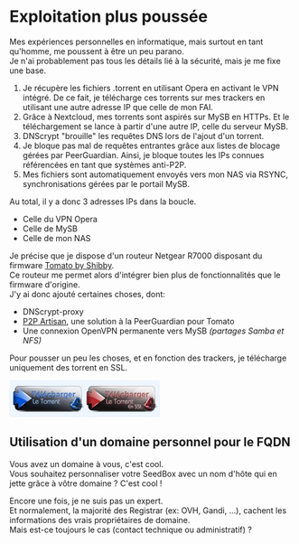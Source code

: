# Exploitation plus poussée

Mes expériences personnelles en informatique, mais surtout en tant qu'homme, me poussent à être un peu parano.  
Je n'ai probablement pas tous les détails lié à la sécurité, mais je me fixe une base.

1. Je récupère les fichiers .torrent en utilisant Opera en activant le VPN intégré. De ce fait, je télécharge ces torrents sur mes trackers en utilisant une autre adresse IP que celle de mon FAI.
2. Grâce à Nextcloud, mes torrents sont aspirés sur MySB en HTTPs. Et le téléchargement se lance à partir d'une autre IP, celle du serveur MySB.
3. DNScrypt "brouille" les requêtes DNS lors de l'ajout d'un torrent.
4. Je bloque pas mal de requêtes entrantes grâce aux listes de blocage gérées par PeerGuardian. Ainsi, je bloque toutes les IPs connues référencées en tant que systèmes anti-P2P.
5. Mes fichiers sont automatiquement envoyés vers mon NAS via RSYNC, synchronisations gérées par le portail MySB.

Au total, il y a donc 3 adresses IPs dans la boucle.

* Celle du VPN Opera
* Celle de MySB
* Celle de mon NAS

Je précise que je dispose d'un routeur Netgear R7000 disposant du firmware [Tomato by Shibby](http://tomato.groov.pl/).  
Ce routeur me permet alors d'intégrer bien plus de fonctionnalités que le firmware d'origine.  
J'y ai donc ajouté certaines choses, dont: 

* DNScrypt-proxy
* [P2P Artisan](http://www.linksysinfo.org/index.php?threads/p2partisan-v5-14-v6-08-mass-ip-blocking-peerblock-peerguardian-for-tomato.69128/#post-235301), une solution à la PeerGuardian pour Tomato
* Une connexion OpenVPN permanente vers MySB _\(partages Samba et NFS\)_

Pour pousser un peu les choses, et en fonction des trackers, je télécharge uniquement des torrent en SSL.

![T&#xE9;l&#xE9;chargement du Torrent en HTTP ou HTTPs](../.gitbook/assets/torrent_ssl.jpg)

## Utilisation d'un domaine personnel pour le FQDN

Vous avez un domaine à vous, c'est cool.  
Vous souhaitez personnaliser votre SeedBox avec un nom d'hôte qui en jette grâce à vôtre domaine ? C'est cool !

Encore une fois, je ne suis pas un expert.  
Et normalement, la majorité des Registrar \(ex: OVH, Gandi, ...\), cachent les informations des vrais propriétaires de domaine.  
Mais est-ce toujours le cas \(contact technique ou administratif\) ?

